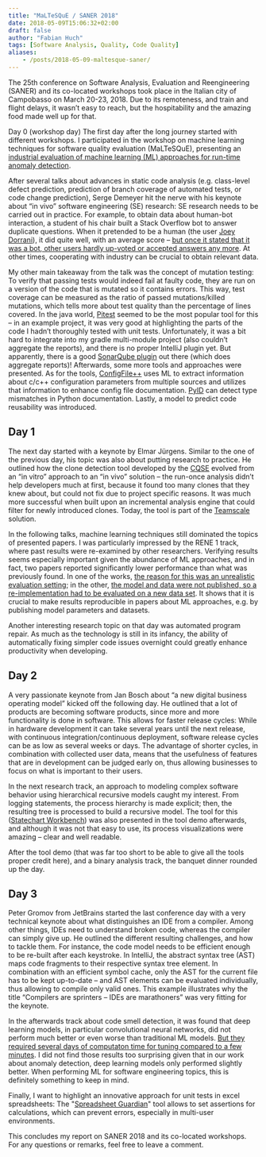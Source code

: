 ```yaml
---
title: "MaLTeSQuE / SANER 2018"
date: 2018-05-09T15:06:32+02:00
draft: false
author: "Fabian Huch"
tags: [Software Analysis, Quality, Code Quality]
aliases:
    - /posts/2018-05-09-maltesque-saner/
---
```

The 25th conference on Software Analysis, Evaluation and Reengineering (SANER) and its co-located workshops took place in the Italian city of Campobasso on March 20-23, 2018. Due to its remoteness, and train and flight delays, it wasn’t easy to reach, but the hospitability and the amazing food made well up for that.

Day 0 (workshop day)
The first day after the long journey started with different workshops. I participated in the workshop on machine learning techniques for software quality evaluation (MaLTeSQuE), presenting an [industrial evaluation of machine learning (ML) approaches for run-time anomaly detection](https://doi.org/10.1109/MALTESQUE.2018.8368453).

After several talks about advances in static code analysis (e.g. class-level defect prediction, prediction of branch coverage of automated tests, or code change prediction), Serge Demeyer hit the nerve with his keynote about “in vivo” software engineering (SE) research: SE research needs to be carried out in practice. For example, to obtain data about human-bot interaction, a student of his chair built a Stack Overflow bot to answer duplicate questions. When it pretended to be a human (the user [Joey Dorrani](https://stackoverflow.com/users/4461216/joey-dorrani)), it did quite well, with an average score – [but once it stated that it was a bot, other users hardly up-voted or accepted answers any more](http://doi.org/10.1145/2851581.2892311). At other times, cooperating with industry can be crucial to obtain relevant data.

My other main takeaway from the talk was the concept of mutation testing: To verify that passing tests would indeed fail at faulty code, they are run on a version of the code that is mutated so it contains errors. This way, test coverage can be measured as the ratio of passed mutations/killed mutations, which tells more about test quality than the percentage of lines covered. In the java world, [Pitest](http://pitest.org/) seemed to be the most popular tool for this – in an example project, it was very good at highlighting the parts of the code I hadn’t thoroughly tested with unit tests. Unfortunately, it was a bit hard to integrate into my gradle multi-module project (also couldn’t aggregate the reports), and there is no proper IntelliJ plugin yet. But apparently, there is a good [SonarQube plugin](https://github.com/VinodAnandan/sonar-pitest) out there (which does aggregate reports)!
Afterwards, some more tools and approaches were presented. As for the tools, [ConfigFile++](https://doi.org/10.1109/MALTESQUE.2018.8368457) uses ML to extract information about c/c++ configuration parameters from multiple sources and utilizes that information to enhance config file documentation. [PyID](https://doi.org/10.1109/MALTESQUE.2018.8368458) can detect type mismatches in Python documentation. Lastly, a model to predict code reusability was introduced.

## Day 1
The next day started with a keynote by Elmar Jürgens. Similar to the one of the previous day, his topic was also about putting research to practice. He outlined how the clone detection tool developed by the [CQSE](https://www.cqse.eu/en/) evolved from an “in vitro” approach to an “in vivo” solution – the run-once analysis didn’t help developers much at first, because it found too many clones that they knew about, but could not fix due to project specific reasons. It was much more successful when built upon an incremental analysis engine that could filter for newly introduced clones. Today, the tool is part of the [Teamscale](https://www.cqse.eu/en/products/teamscale/landing/) solution.

In the following talks, machine learning techniques still dominated the topics of presented papers. I was particularly impressed by the RENE 1 track, where past results were re-examined by other researchers. Verifying results seems especially important given the abundance of ML approaches, and in fact, two papers reported significantly lower performance than what was previously found. In one of the works, [the reason for this was an unrealistic evaluation setting](https://doi.org/10.1109/SANER.2018.8330264); in the other, [the model and data were not published, so a re-implementation had to be evaluated on a new data set](https://doi.org/10.1109/SANER.2018.8330262). It shows that it is crucial to make results reproducible in papers about ML approaches, e.g. by publishing model parameters and datasets.

Another interesting research topic on that day was automated program repair. As much as the technology is still in its infancy, the ability of automatically fixing simpler code issues overnight could greatly enhance productivity when developing.

## Day 2
A very passionate keynote from Jan Bosch about “a new digital business operating model” kicked off the following day. He outlined that a lot of products are becoming software products, since more and more functionality is done in software. This allows for faster release cycles: While in hardware development it can take several years until the next release, with continuous integration/continuous deployment, software release cycles can be as low as several weeks or days. The advantage of shorter cycles, in combination with collected user data, means that the usefulness of features that are in development can be judged early on, thus allowing businesses to focus on what is important to their users.

In the next research track, an approach to modeling complex software behavior using hierarchical recursive models caught my interest. From logging statements, the process hierarchy is made explicit; then, the resulting tree is processed to build a recursive model. The tool for this ([Statechart Workbench](https://svn.win.tue.nl/repos/prom/Packages/Statechart/)) was also presented in the tool demo afterwards, and although it was not that easy to use, its process visualizations were amazing – clear and well readable.

After the tool demo (that was far too short to be able to give all the tools proper credit here), and a binary analysis track, the banquet dinner rounded up the day.


## Day 3 
Peter Gromov from JetBrains started the last conference day with a very technical keynote about what distinguishes an IDE from a compiler. Among other things, IDEs need to understand broken code, whereas the compiler can simply give up. He outlined the different resulting challenges, and how to tackle them. For instance, the code model needs to be efficient enough to be re-built after each keystroke. In IntelliJ, the abstract syntax tree (AST) maps code fragments to their respective syntax tree element. In combination with an efficient symbol cache, only the AST for the current file has to be kept up-to-date – and AST elements can be evaluated individually, thus allowing to compile only valid ones. This example illustrates why the title “Compilers are sprinters – IDEs are marathoners” was very fitting for the keynote.

In the afterwards track about code smell detection, it was found that deep learning models, in particular convolutional neural networks, did not perform much better or even worse than traditional ML models. [But they required several days of computaton time for tuning compared to a few minutes](https://doi.org/10.1109/SANER.2018.8330265). I did not find those results too surprising given that in our work about anomaly detection, deep learning models only performed slightly better. When performing ML for software engineering topics, this is definitely something to keep in mind.

Finally, I want to highlight an innovative approach for unit tests in excel spreadsheets: The "[Spreadsheet Guardian](https://arxiv.org/abs/1612.03813)" tool allows to set assertions for calculations, which can prevent errors, especially in multi-user environments.

This concludes my report on SANER 2018 and its co-located workshops. For any questions or remarks, feel free to leave a comment.